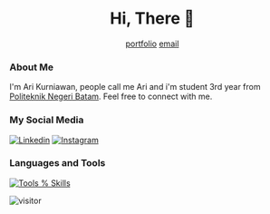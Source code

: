 <h1 align="center">Hi, There 👋</h1>
<p align="center">
  <a href="https://riikurniawan.github.io/">portfolio</a>
  <a href="mailto:arikurnia27601@gmail.com">email</a>
</p>

### About Me
I'm Ari Kurniawan, people call me Ari and i'm student 3rd year from [Politeknik Negeri Batam](https://www.polibatam.ac.id/). Feel free to connect with me.

### My Social Media
[![Linkedin](https://skillicons.dev/icons?i=linkedin)](https://www.linkedin.com/in/ariikurniawan)
[![Instagram](https://skillicons.dev/icons?i=instagram)](https://www.instagram.com/arikurniawan.dev)

### Languages and Tools
[![Tools % Skills](https://skillicons.dev/icons?i=php,javascript,java,python,nodejs,react,nextjs,docker,vscode,git,bash)](https://skillicons.dev)

<p><img src="https://komarev.com/ghpvc/?username=riikurniawan&label=Visitor&color=0e75b6&style=flat" alt="visitor" /> </p>
